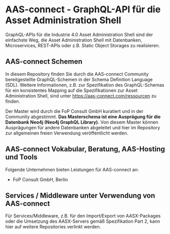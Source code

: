 # AAS-connect - GraphQL-API für die Asset Administration Shell

GraphQL-APIs für die Industrie 4.0 Asset Administration Shell sind der einfachste Weg, die Asset Administration Shell mit Datenbanken, Microservices, REST-APIs oder z.B. Static Object Storages zu realisieren. 

## AAS-connect Schemen

In diesem Repository finden Sie durch die AAS-connect Community bereitgestellte GraphQL-Schemen in der Schema Definition Language (SDL). Weitere Informationen, z.B. zur Spezifikation des GraphQL-Schemas für ein konsistentes Mapping auf die Spezifikationen zur Asset Administration Shell, sind unter https://aas-connect.com/ressourcen zu finden. 

Der Master wird durch die FoP Consult GmbH kuratiert und in der Community abgestimmt.
**Das Masterschema ist eine Ausprägung für die Datenbank Neo4j (Neo4j GraphQL Library).** Von diesem Master können Ausprägungen für andere Datenbanken abgeleitet und hier im Repository zur allgemeinen freien Verwendung veröffentlicht werden. 

## AAS-connect Vokabular, Beratung, AAS-Hosting und Tools

Folgende Unternehmen bieten Leistungen für AAS-connect an:

- FoP Consult GmbH, Berlin

## Services / Middleware unter Verwendung von AAS-connect

Für Services/Middleware, z.B. für den Import/Export von AASX-Packages oder die Umsetzung des AASX-Servers gemäß Spezifikation Part 2, kann hier auf weitere Repositories verlinkt werden.
